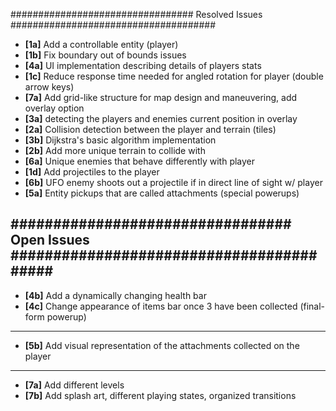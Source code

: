 ################################# Resolved Issues #####################################

- **[1a]** Add a controllable entity (player)
- **[1b]** Fix boundary out of bounds issues
- **[4a]** UI implementation describing details of players stats
- **[1c]** Reduce response time needed for angled rotation for player (double arrow keys)
- **[7a]** Add grid-like structure for map design and maneuvering, add overlay option
- **[3a]** detecting the players and enemies current position in overlay
- **[2a]** Collision detection between the player and terrain (tiles)
- **[3b]** Dijkstra's basic algorithm implementation
- **[2b]** Add more unique terrain to collide with
- **[6a]** Unique enemies that behave differently with player 
- **[1d]** Add projectiles to the player
- **[6b]** UFO enemy shoots out a projectile if in direct line of sight w/ player
- **[5a]** Entity pickups that are called attachments (special powerups)

################################# Open Issues ######################################### 
---------------------------------------------------------------------------------------
- **[4b]** Add a dynamically changing health bar
- **[4c]** Change appearance of items bar once 3 have been collected (final-form powerup)
---------------------------------------------------------------------------------------
- **[5b]** Add visual representation of the attachments collected on the player
---------------------------------------------------------------------------------------
- **[7a]** Add different levels
- **[7b]** Add splash art, different playing states, organized transitions